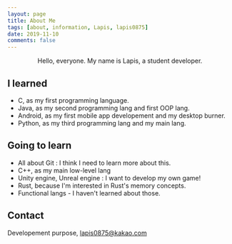 ```yaml
---
layout: page
title: About Me
tags: [about, information, Lapis, lapis0875]
date: 2019-11-10
comments: false
---
```


<center>Hello, everyone. My name is Lapis, a student developer.</center>

## I learned
* C, as my first programming language.
* Java, as my second programming lang and first OOP lang.
* Android, as my first mobile app developement and my desktop burner.
* Python, as my third programming lang and my main lang.

## Going to learn
* All about Git : I think I need to learn more about this.
* C++, as my main low-level lang
* Unity engine, Unreal engine : I want to develop my own game!
* Rust, because I'm interested in Rust's memory concepts.
* Functional langs - I haven't learned about those.

## Contact
Developement purpose, lapis0875@kakao.com
